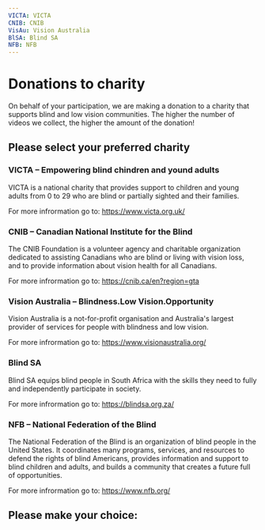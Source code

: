 ```yaml
---
VICTA: VICTA
CNIB: CNIB
VisAu: Vision Australia
BlSA: Blind SA
NFB: NFB
---
```


# Donations to charity

On behalf of your participation, we are making a donation to a charity that supports blind and low vision communities. The higher the number of videos we collect, the higher the amount of the donation!

## Please select your preferred charity

### VICTA – Empowering blind chindren and yound adults
VICTA is a national charity that provides support to children and young adults from 0 to 29 who are blind or partially sighted and their families. 

For more infrormation go to: https://www.victa.org.uk/

### CNIB – Canadian National Institute for the Blind
The CNIB Foundation is a volunteer agency and charitable organization dedicated to assisting Canadians who are blind or living with vision loss, and to provide information about vision health for all Canadians.

For more infrormation go to: https://cnib.ca/en?region=gta

### Vision Australia – Blindness.Low Vision.Opportunity
Vision Australia is a not-for-profit organisation and Australia's largest provider of services for people with blindness and low vision.

For more infrormation go to: https://www.visionaustralia.org/

### Blind SA
Blind SA equips blind people in South Africa with the skills they need to fully and independently participate in society.

For more infrormation go to: https://blindsa.org.za/

### NFB – National Federation of the Blind
The National Federation of the Blind is an organization of blind people in the United States. It coordinates many programs, services, and resources to defend the rights of blind Americans, provides information and support to blind children and adults, and builds a community that creates a future full of opportunities.

For more infrormation go to: https://www.nfb.org/

## Please make your choice:
